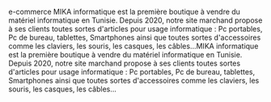 e-commerce
MIKA informatique est la première boutique à vendre du matériel informatique en Tunisie. Depuis 2020, notre site marchand propose à ses clients toutes sortes d'articles pour usage informatique : Pc portables, Pc de bureau, tablettes, Smartphones ainsi que toutes sortes d'accessoires comme les claviers, les souris, les casques, les câbles...MIKA informatique est la première boutique à vendre du matériel informatique en Tunisie. Depuis 2020, notre site marchand propose à ses clients toutes sortes d'articles pour usage informatique : Pc portables, Pc de bureau, tablettes, Smartphones ainsi que toutes sortes d'accessoires comme les claviers, les souris, les casques, les câbles...
